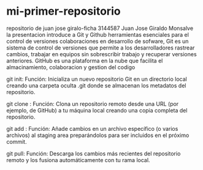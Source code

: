 # mi-primer-repositorio
repositorio de juan jose giralo-ficha 3144587
Juan Jose Giraldo Monsalve  
la presentacion introduce a Git y Github herramientas esenciales para el control de versiones
colaboraciones en desarrollo de sofware, Git es un sistema de control de versiones que permite
a los desarrolladores rastrear cambios, trabajar en equipos sin sobrescribir trabajo y recuperar
versiones anteriores. GitHub es una plataforma en la nube que facilita el almacinamiento, colaboracion
y gestion del codigo

git init:
Función: Inicializa un nuevo repositorio Git en un directorio local 
creando una carpeta oculta .git donde se almacenan los metadatos del repositorio.

git clone <URL>:
Función: Clona un repositorio remoto desde una URL (por ejemplo, de GitHub) a tu máquina local 
creando una copia completa del repositorio.

git add <archivo>:
Función: Añade cambios en un archivo específico (o varios archivos) al staging area
preparándolos para ser incluidos en el próximo commit.

git pull:
Función: Descarga los cambios más recientes del repositorio remoto y los fusiona automáticamente con tu rama local.
